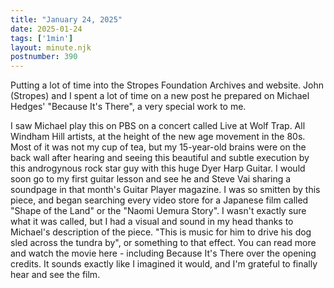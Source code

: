 ```yaml
---
title: "January 24, 2025"
date: 2025-01-24
tags: ['1min']
layout: minute.njk
postnumber: 390
---
```

Putting a lot of time into the Stropes Foundation Archives and website. John (Stropes) and I spent a lot of time on a new post he prepared on Michael Hedges' "Because It's There", a very special work to me. 

I saw Michael play this on PBS on a concert called Live at Wolf Trap. All Windham Hill artists, at the height of the new age movement in the 80s. Most of it was not my cup of tea, but my 15-year-old brains were on the back wall after hearing and seeing this beautiful and subtle execution by this androgynous rock star guy with this huge Dyer Harp Guitar. I would soon go to my first guitar lesson and see he and Steve Vai sharing a soundpage in that month's Guitar Player magazine. I was so smitten by this piece, and began searching every video store for a Japanese film called "Shape of the Land" or the "Naomi Uemura Story". I wasn't exactly sure what it was called, but I had a visual and sound in my head thanks to Michael's description of the piece.  "This is music for him to drive his dog sled across the tundra by", or something to that effect. You can read more and watch the movie here - including Because It's There over the opening credits. It sounds exactly like I imagined it would, and I'm grateful to finally hear and see the film. 

